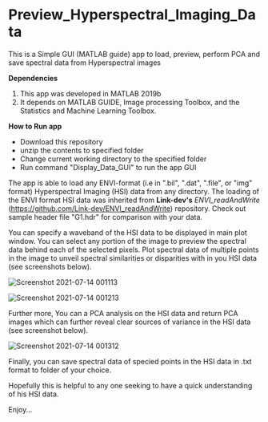 # Preview_Hyperspectral_Imaging_Data

This is a Simple GUI (MATLAB guide) app to load, preview, perform PCA and save spectral data from Hyperspectral images

**Dependencies**
1. This app was developed in MATLAB 2019b
2. It depends on MATLAB GUIDE, Image processing Toolbox, and the Statistics and Machine Learning Toolbox.


**How to Run app**
- Download this repository
- unzip the contents to specified folder
- Change current working directory to the specified folder 
- Run command "Display_Data_GUI" to run the app GUI


The app is able to load any ENVI-format (i.e in ".bil", ".dat", ".file", or "img" format) Hyperspectral Imaging (HSI) data from any directory. 
The loading of the ENVI format HSI data was inherited from **Link-dev's** _ENVI_readAndWrite_ (https://github.com/Link-dev/ENVI_readAndWrite) repository.
Check out sample header file "G1.hdr" for comparison with your data.

You can specify a waveband of the HSI data to be displayed in main plot window. 
You can select any portion of the image to preview the spectral data behind each of the selected pixels. 
Plot spectral data of multiple points in the image to unveil spectral similarities or disparities with in you HSI data (see screenshots below).

![Screenshot 2021-07-14 001113](https://user-images.githubusercontent.com/49397327/125479710-763d24fc-12c7-48ad-99b5-c11ad043f130.png)


![Screenshot 2021-07-14 001213](https://user-images.githubusercontent.com/49397327/125479974-27385dc6-2e22-4f0e-8c9b-dd0334ef533b.png)



Further more, You can a PCA analysis on the HSI data and return PCA images which can further reveal clear sources of variance in the HSI data (see screenshot below).

![Screenshot 2021-07-14 001312](https://user-images.githubusercontent.com/49397327/125480542-e4a84c2a-2950-4b56-958a-54579be0b292.png)



Finally, you can save spectral data of specied points in the HSI data in .txt format to folder of your choice.



Hopefully this is helpful to any one seeking to have a quick understanding of his HSI data.



Enjoy...
